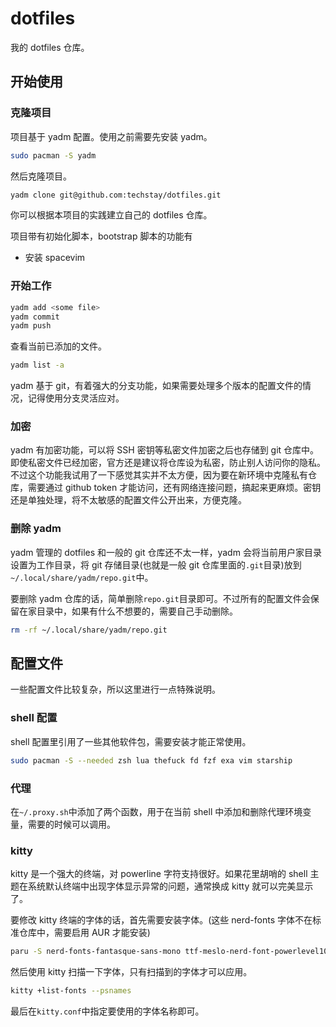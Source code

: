 # dotfiles

我的 dotfiles 仓库。

## 开始使用

### 克隆项目

项目基于 yadm 配置。使用之前需要先安装 yadm。

```sh
sudo pacman -S yadm
```

然后克隆项目。

```sh
yadm clone git@github.com:techstay/dotfiles.git
```

你可以根据本项目的实践建立自己的 dotfiles 仓库。

项目带有初始化脚本，bootstrap 脚本的功能有

- 安装 spacevim

### 开始工作

```sh
yadm add <some file>
yadm commit
yadm push
```

查看当前已添加的文件。

```sh
yadm list -a
```

yadm 基于 git，有着强大的分支功能，如果需要处理多个版本的配置文件的情况，记得使用分支灵活应对。

### 加密

yadm 有加密功能，可以将 SSH 密钥等私密文件加密之后也存储到 git 仓库中。即使私密文件已经加密，官方还是建议将仓库设为私密，防止别人访问你的隐私。不过这个功能我试用了一下感觉其实并不太方便，因为要在新环境中克隆私有仓库，需要通过 github token 才能访问，还有网络连接问题，搞起来更麻烦。密钥还是单独处理，将不太敏感的配置文件公开出来，方便克隆。

### 删除 yadm

yadm 管理的 dotfiles 和一般的 git 仓库还不太一样，yadm 会将当前用户家目录设置为工作目录，将 git 存储目录(也就是一般 git 仓库里面的`.git`目录)放到`~/.local/share/yadm/repo.git`中。

要删除 yadm 仓库的话，简单删除`repo.git`目录即可。不过所有的配置文件会保留在家目录中，如果有什么不想要的，需要自己手动删除。

```sh
rm -rf ~/.local/share/yadm/repo.git
```

## 配置文件

一些配置文件比较复杂，所以这里进行一点特殊说明。

### shell 配置

shell 配置里引用了一些其他软件包，需要安装才能正常使用。

```sh
sudo pacman -S --needed zsh lua thefuck fd fzf exa vim starship
```

### 代理

在`~/.proxy.sh`中添加了两个函数，用于在当前 shell 中添加和删除代理环境变量，需要的时候可以调用。

### kitty

kitty 是一个强大的终端，对 powerline 字符支持很好。如果花里胡哨的 shell 主题在系统默认终端中出现字体显示异常的问题，通常换成 kitty 就可以完美显示了。

要修改 kitty 终端的字体的话，首先需要安装字体。(这些 nerd-fonts 字体不在标准仓库中，需要启用 AUR 才能安装)

```sh
paru -S nerd-fonts-fantasque-sans-mono ttf-meslo-nerd-font-powerlevel10k
```

然后使用 kitty 扫描一下字体，只有扫描到的字体才可以应用。

```sh
kitty +list-fonts --psnames
```

最后在`kitty.conf`中指定要使用的字体名称即可。
